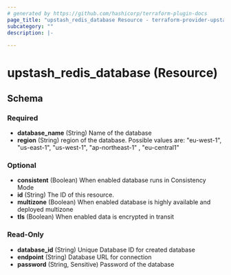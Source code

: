 ```yaml
---
# generated by https://github.com/hashicorp/terraform-plugin-docs
page_title: "upstash_redis_database Resource - terraform-provider-upstash"
subcategory: ""
description: |-
  
---
```


# upstash_redis_database (Resource)





<!-- schema generated by tfplugindocs -->
## Schema

### Required

- **database_name** (String) Name of the database
- **region** (String) region of the database. Possible values are: "eu-west-1", "us-east-1", "us-west-1", "ap-northeast-1" , "eu-central1"

### Optional

- **consistent** (Boolean) When enabled database runs in Consistency Mode
- **id** (String) The ID of this resource.
- **multizone** (Boolean) When enabled database is highly available and deployed multizone
- **tls** (Boolean) When enabled data is encrypted in transit

### Read-Only

- **database_id** (String) Unique Database ID for created database
- **endpoint** (String) Database URL for connection
- **password** (String, Sensitive) Password of the database


